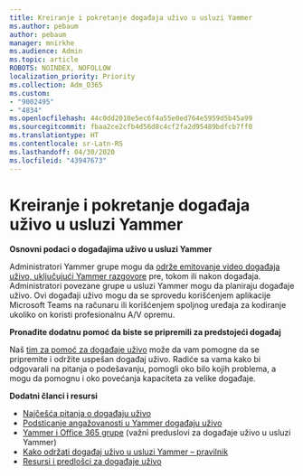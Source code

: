 ```yaml
---
title: Kreiranje i pokretanje događaja uživo u usluzi Yammer
ms.author: pebaum
author: pebaum
manager: mnirkhe
ms.audience: Admin
ms.topic: article
ROBOTS: NOINDEX, NOFOLLOW
localization_priority: Priority
ms.collection: Adm_O365
ms.custom:
- "9002495"
- "4834"
ms.openlocfilehash: 44c0dd2010e5ec6f4a55e0ed764e5959d5b45a99
ms.sourcegitcommit: fbaa2ce2cfb4d56d8c4cf2fa2d95489bdfcb7ff0
ms.translationtype: HT
ms.contentlocale: sr-Latn-RS
ms.lasthandoff: 04/30/2020
ms.locfileid: "43947673"
---
```

# <a name="create-and-run-live-events-in-yammer"></a>Kreiranje i pokretanje događaja uživo u usluzi Yammer

**Osnovni podaci o događajima uživo u usluzi Yammer**

Administratori Yammer grupe mogu da [održe emitovanje video događaja uživo, uključujući Yammer razgovore](https://docs.microsoft.com/yammer/manage-yammer-groups/yammer-live-events) pre, tokom ili nakon događaja. Administratori povezane grupe u usluzi Yammer mogu da planiraju događaje uživo. Ovi događaji uživo mogu da se sprovedu korišćenjem aplikacije Microsoft Teams na računaru ili korišćenjem spoljnog uređaja za kodiranje ukoliko on koristi profesionalnu A/V opremu.

**Pronađite dodatnu pomoć da biste se pripremili za predstojeći događaj**

Naš [tim za pomoć za događaje uživo](https://aka.ms/AA87gbh) može da vam pomogne da se pripremite i održite uspešan događaj uživo. Radiće sa vama kako bi odgovarali na pitanja o podešavanju, pomogli oko bilo kojih problema, a mogu da pomognu i oko povećanja kapaciteta za velike događaje.

**Dodatni članci i resursi**

- [Najčešća pitanja o događaju uživo](https://support.office.com/article/43bbd59d-a734-4c8f-923d-6a239d137d34)
- [Podsticanje angažovanosti u Yammer događaju uživo](https://support.office.com/article/drive-engagement-in-a-yammer-live-event-c0244ad8-6dcb-419c-add9-2e4a00543412?ui=en-US&rs=en-US&ad=US)
- [Yammer i Office 365 grupe](https://docs.microsoft.com/yammer/manage-yammer-groups/yammer-and-office-365-groups) (važni preduslovi za događaje uživo u usluzi Yammer)
- [Kako održati događaj uživo u usluzi Yammer – pravilnik](https://aka.ms/LiveEventsinYammerplaybook)
- [Resursi i predlošci za događaje uživo](https://aka.ms/LiveEventYammerTemplates)
